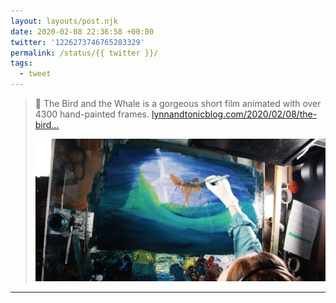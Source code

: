 ```yaml
---
layout: layouts/post.njk
date: 2020-02-08 22:36:58 +00:00
twitter: '1226273746765283329'
permalink: /status/{{ twitter }}/
tags: 
  - tweet
---
```


> 📝 The Bird and the Whale is a gorgeous short film animated with over 4300 hand-painted frames. [lynnandtonicblog.com/2020/02/08/the-bird…](https://lynnandtonicblog.com/2020/02/08/the-bird-and-the-whale/)
> 
> ![An artist painting on glass: a caged bird floating among ocean waves.](/img/1226273746765283329-EQSZd_oVAAA3clI.jpg)

---
